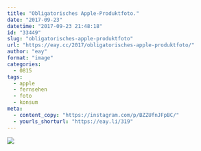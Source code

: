 ```yaml
---
title: "Obligatorisches Apple-Produktfoto."
date: "2017-09-23"
datetime: "2017-09-23 21:48:18"
id: "33449"
slug: "obligatorisches-apple-produktfoto"
url: "https://eay.cc/2017/obligatorisches-apple-produktfoto/"
author: "eay"
format: "image"
categories:
  - 0815
tags:
  - apple
  - fernsehen
  - foto
  - konsum
meta:
  - content_copy: "https://instagram.com/p/BZZUfnJFpBC/"
  - yourls_shorturl: "https://eay.li/319"
---
```


![](https://eay.cc/uploads/2017/appletv.jpg)
